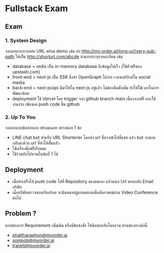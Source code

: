 # Fullstack Exam

## Exam
### 1. System Design
จงออกแบบระบบย่อ URL พร้อม demo
เช่น ย่อ http://my-order.ai/long-url/very-sub-path ให้เป็น http://shorturl.com/abcde
สามารถระบุรายละเอียด เช่น 
- database = redis เป็น in-memory database ดึงข้อมูลได้เร็ว (ใช้ตัวฟรีของ upstash.com)
- front-end = next-js เป็น SSR ซึ่งทำ OpenGraph ได้ง่าย เวลาแชร์ลิงค์ใน social media
- back-end = next-js/api มีมาให้ใน next-js อยู่แล้ว ไม่ต้องติดตั้งเพิ่ม ทำให้ใช้เวลาในการพัฒนาน้อย
- deployment ใช้ Vercel โดย trigger จาก github branch main เนื่องจากฟรี และใช้งานง่าย เพียงแค่ push code ขึ้น github


### 2. Up To You
จงออกแบบข้อสอบเอง พร้อมเฉลย อย่างน้อย 1 ข้อ
- LINE chat bot สำหรับ URL Shortener โดยส่ง url ที่ยาวเข้าไปที่แชท แล้ว bot จะตอบกลับมาด้วย url ที่ทำให้สั้นแล้ว
- ใช้เครื่องมือฟรีทั้งหมด
- ใช้ร่วมกับโปรเจคในข้อที่ 1 ได้

## Deployment
- เมื่อทำเสร็จให้ push code ไปที่ Repository ของตนเอง แล้วแนบ Url ตอบกลับ Email บริษัท
- เมื่อบริษัทตรวจสอบเรียบร้อย จะนัดหมายผู้มาทดสอบเพื่อสัมภาษณ์ผ่าน Video Conference ต่อไป

## Problem ?
หากต้องการ Requirement เพิ่มเติม หรือมีข้อสงสัย ให้ติดต่อกลับโดยด่วน ผ่านช่องทางดังนี้
- phattharaphon@myorder.ai
- sompob@myorder.ai
- traiwit@myorder.ai